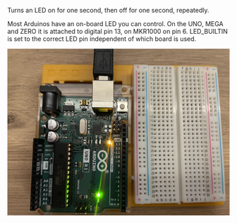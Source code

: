 Turns an LED on for one second, then off for one second, repeatedly.

Most Arduinos have an on-board LED you can control. On the UNO, MEGA and ZERO it is attached to digital pin 13, on MKR1000 on pin 6. LED_BUILTIN is set to the correct LED pin independent of which board is used.

![img](img.jpeg)